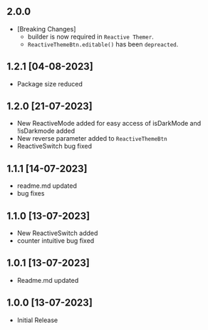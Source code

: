 ## 2.0.0

- [Breaking Changes]
  - builder is now required in `Reactive Themer`.
  - `ReactiveThemeBtn.editable()` has been `depreacted`.

## 1.2.1 [04-08-2023]

- Package size reduced

## 1.2.0 [21-07-2023]

- New ReactiveMode added for easy access of isDarkMode and !isDarkmode added
- New reverse parameter added to `ReactiveThemeBtn`
- ReactiveSwitch bug fixed

## 1.1.1 [14-07-2023]

- readme.md updated
- bug fixes

## 1.1.0 [13-07-2023]

- New ReactiveSwitch added
- counter intuitive bug fixed

## 1.0.1 [13-07-2023]

- Readme.md updated

## 1.0.0 [13-07-2023]

- Initial Release
